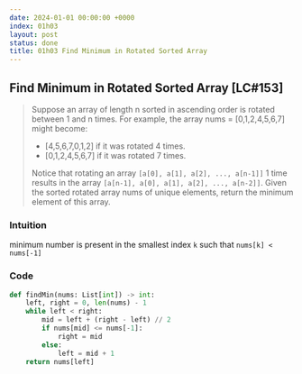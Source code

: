 ```yaml
---
date: 2024-01-01 00:00:00 +0000
index: 01h03
layout: post
status: done
title: 01h03 Find Minimum in Rotated Sorted Array
---
```


## Find Minimum in Rotated Sorted Array [LC#153]
> Suppose an array of length n sorted in ascending order is rotated between 1 and n times. For example, the array nums = [0,1,2,4,5,6,7] might become:
> - [4,5,6,7,0,1,2] if it was rotated 4 times.
> - [0,1,2,4,5,6,7] if it was rotated 7 times.
> 
> Notice that rotating an array `[a[0], a[1], a[2], ..., a[n-1]]` 1 time results in the array `[a[n-1], a[0], a[1], a[2], ..., a[n-2]]`. Given the sorted rotated array nums of unique elements, return the minimum element of this array.

### Intuition
minimum number is present in the smallest index `k` such that `nums[k] < nums[-1]`

### Code
```python
def findMin(nums: List[int]) -> int:
    left, right = 0, len(nums) - 1
    while left < right:
        mid = left + (right - left) // 2
        if nums[mid] <= nums[-1]:
            right = mid
        else:
            left = mid + 1
    return nums[left] 
```